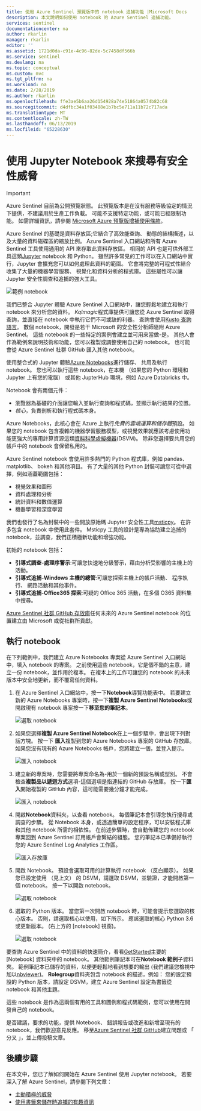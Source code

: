 ```yaml
---
title: 使用 Azure Sentinel 預覽版中的 notebook 追捕功能 |Microsoft Docs
description: 本文說明如何使用 notebook 的 Azure Sentinel 追捕功能。
services: sentinel
documentationcenter: na
author: rkarlin
manager: rkarlin
editor: ''
ms.assetid: 1721d0da-c91e-4c96-82de-5c7458df566b
ms.service: sentinel
ms.devlang: na
ms.topic: conceptual
ms.custom: mvc
ms.tgt_pltfrm: na
ms.workload: na
ms.date: 2/28/2019
ms.author: rkarlin
ms.openlocfilehash: ffe3ae5b6aa26d154928a74e51864a0574b82c68
ms.sourcegitcommit: d4dfbc34a1f03488e1b7bc5e711a11b72c717ada
ms.translationtype: MT
ms.contentlocale: zh-TW
ms.lasthandoff: 06/13/2019
ms.locfileid: "65228630"
---
```

# <a name="use-jupyter-notebooks-to-hunt-for-security-threats"></a>使用 Jupyter Notebook 來搜尋有安全性威脅

> [!IMPORTANT]
> Azure Sentinel 目前為公開預覽狀態。
> 此預覽版本是在沒有服務等級協定的情況下提供，不建議用於生產工作負載。 可能不支援特定功能，或可能已經限制功能。
> 如需詳細資訊，請參閱 [Microsoft Azure 預覽版增補使用條款](https://azure.microsoft.com/support/legal/preview-supplemental-terms/)。

Azure Sentinel 的基礎是資料存放區;它結合了高效能查詢、 動態的結構描述，以及大量的資料磁碟區的縮放比例。 Azure Sentinel 入口網站和所有 Azure Sentinel 工具使用通用的 API 來存取此資料存放區。 相同的 API 也是可供外部工具這類[Jupyter](https://jupyter.org/) notebook 和 Python。 雖然許多常見的工作可以在入口網站中實行，Jupyter 會擴充您可以如何處理此資料的範圍。 它會將完整的可程式性結合收集了大量的機器學習服務、 視覺化和資料分析的程式庫。 這些屬性可以讓 Jupyter 安全性調查和追捕的強大工具。

![範例 notebook](./media/notebooks/sentinel-nb-mapandtimeline.png)

我們已整合 Jupyter 體驗 Azure Sentinel 入口網站中，讓您輕鬆地建立和執行 notebook 來分析您的資料。 *Kqlmagic*程式庫提供可讓您從 Azure Sentinel 取得查詢，並直接在 notebook 中執行它們不可或缺的利器。 查詢會使用[Kusto 查詢語言](https://kusto.azurewebsites.net/docs/query/index.html)。 數個 notebook，開發是若干 Microsoft 的安全性分析師隨附 Azure Sentinel。 這些 notebook 的一些特定的案例會建立並可用來當做-是。 其他人會作為範例來說明技術和功能，您可以複製或調整使用自己的 notebook。 也可能會從 Azure Sentinel 社群 GitHub 匯入其他 notebook。

使用整合式的 Jupyter 體驗[Azure Notebooks](https://notebooks.azure.com/)進行儲存、 共用及執行 notebook。 您也可以執行這些 notebook，在本機 （如果您的 Python 環境和 Jupyter 上有您的電腦） 或其他 JupterHub 環境，例如 Azure Databricks 中。

Notebook 會有兩個元件：

- 瀏覽器為基礎的介面讓您輸入並執行查詢和程式碼，並顯示執行結果的位置。
- *核心*，負責剖析和執行程式碼本身。 

Azure Notebooks，此核心會在 Azure 上執行*免費的雲端運算和儲存體*預設。 如果您的 notebook 包含複雜的機器學習服務模型，或視覺效果就應該考慮使用功能更強大的專用計算資源這類[資料科學虛擬機器](https://azure.microsoft.com/services/virtual-machines/data-science-virtual-machines/)(DSVM)。 除非您選擇要共用您的帳戶中的 notebook 會保留私用的。

Azure Sentinel notebook 會使用許多熱門的 Python 程式庫，例如 pandas、 matplotlib、 bokeh 和其他項目。 有了大量的其他 Python 封裝可讓您可從中選擇，例如涵蓋範圍包括：

- 視覺效果和圖形
- 資料處理和分析
- 統計資料和數值運算
- 機器學習和深度學習

我們也發行了名為封裝中的一些開放原始碼 Jupyter 安全性工具[msticpy](https://github.com/Microsoft/msticpy/)。 在許多包含 notebook 中使用此套件。 Msticpy 工具的設計是專為協助建立追捕的 notebook，並調查，我們正積極新功能和增強功能。

初始的 notebook 包括：

- **引導式調查-處理序警示**:可讓您快速地分級警示，藉由分析受影響的主機上的活動。
- **引導式追捕-Windows 主機的總管**:可讓您探索主機上的帳戶活動、 程序執行、 網路活動和其他事件。  
- **引導式追捕-Office365 探索**:可疑的 Office 365 活動，在多個 O365 資料集中搜尋。

[Azure Sentinel 社群 GitHub 存放庫](https://github.com/Azure/Azure-Sentinel)任何未來的 Azure Sentinel notebook 的位置建立由 Microsoft 或從社群所貢獻。

## <a name="run-a-notebook"></a>執行 notebook

在下列範例中，我們建立 Azure Notebooks 專案從 Azure Sentinel 入口網站中，填入 notebook 的專案。 之前使用這些 notebook，它是個不錯的主意，建立一份 notebook，並作用於複本。 在複本上的工作可讓您的 notebook 的未來版本中安全地更新，而不覆寫任何資料。

1. 在 Azure Sentinel 入口網站中，按一下**Notebook**導覽功能表中。 若要建立新的 Azure Notebooks 專案時，按一下**複製 Azure Sentinel Notebooks**或開啟現有 notebook 專案按一下**移至您的筆記本**。
  
   ![選取 notebook](./media/notebooks/sentinel-az-notebooks-home.png)

2. 如果您選擇**複製 Azure Sentinel Notebook**在上一個步驟中，會出現下列對話方塊。 按一下 **匯入**複製到您的 Azure Notebooks 專案的 GitHub 存放庫。 如果您沒有現有的 Azure Notebooks 帳戶，您將建立一個，並登入提示。

   ![匯入 notebook](./media/notebooks/sentinel-nb-signin-and-clone.png)

3. 建立新的專案時，您需要將專案命名為-用於一個新的預設名稱或型別。 不會檢查**複製品以遞迴方式**選項-這個選項是指連結的 GitHub 存放庫。 按一下**匯入**開始複製的 GitHub 內容，這可能需要幾分鐘才能完成。

   ![匯入 notebook](./media/notebooks/sentinel-create-nb-project.png)

4. 開啟**Notebook**資料夾，以查看 notebook。 每個筆記本會引導您執行搜尋或調查的步驟。 從 Notebook 本身，或透過簡單的設定程序，可以安裝程式庫和其他 notebook 所需的相依性。 在前述步驟時，會自動佈建您的 notebook 專案回到 Azure Sentinel 訂用帳戶會繫結的組態。 您的筆記本已準備好執行您的 Azure Sentinel Log Analytics 工作區。

   ![匯入存放庫](./media/notebooks/sentinel-open-notebook1.png)

5. 開啟 Notebook。 預設會選取可用的計算執行 notebook （反白顯示）。 如果您已設定使用 （見上文） 的 DSVM，請選取 DSVM，並驗證，才能開啟第一個 notebook。 按一下以開啟 notebook。

   ![選取 notebook](./media/notebooks/sentinel-open-notebook2.png)

6. 選取的 Python 版本。 當您第一次開啟 notebook 時，可能會提示您選取的核心版本。 否則，請選取核心以使用，如下所示。 應該選取的核心 Python 3.6 或更新版本。 (右上方的 [notebook] 視窗)。

   ![選取 notebook](./media/notebooks/sentinel-select-kernel.png)

要查詢 Azure Sentinel 中的資料的快速簡介，看看[GetStarted](https://github.com/Azure/Azure-Sentinel/blob/master/Notebooks/Get%20Started.ipynb)主要的 [Notebook] 資料夾中的 notebook。 其他範例筆記本可在**Notebook 範例**子資料夾。 範例筆記本已儲存的資料，以便更輕鬆地看到想要的輸出 (我們建議您檢視中加以[nbviewer](https://nbviewer.jupyter.org/))。 **Rolegroup**資料夾包含 notebook 的描述，例如： 您的設定預設的 Python 版本，請設定 DSVM，建立 Azure Sentinel 設定為書籤從 notebook 和其他主題。

這些 notebook 是作為這兩個有用的工具和圖例和程式碼範例，您可以使用在開發自己的 notebook。

是否建議，要求的功能，提供 Notebook、 錯誤報告或改進和新增至現有的 notebook，我們歡迎意見反應。 移至[Azure Sentinel 社群 GitHub](https://github.com/Azure/Azure-Sentinel)建立問題或 「 分叉 」，並上傳投稿文章。

## <a name="next-steps"></a>後續步驟

在本文中，您已了解如何開始在 Azure Sentinel 使用 Jupyter notebook。 若要深入了解 Azure Sentinel，請參閱下列文章：

- [主動積極的威脅](hunting.md)
- [使用書籤來儲存時追捕的有趣資訊](bookmarks.md)